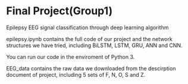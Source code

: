 # Final Project(Group1)
Epilepsy EEG signal classification through deep learning algorithm

epilepsy.ipynb contains the full code of our project and the network structures we have tried, including BiLSTM, LSTM, GRU, ANN and CNN. 

You can run our code in the enviroment of Python 3.

EEG_data contains the raw data we downloaded from the descirption document of project, including 5 sets of F, N, O, S and Z.
